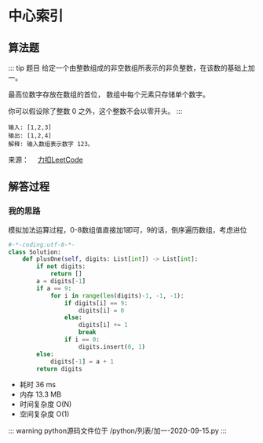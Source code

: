 #  中心索引

##  算法题

::: tip 题目
给定一个由整数组成的非空数组所表示的非负整数，在该数的基础上加一。

最高位数字存放在数组的首位， 数组中每个元素只存储单个数字。

你可以假设除了整数 0 之外，这个整数不会以零开头。
:::

~~~
输入: [1,2,3]
输出: [1,2,4]
解释: 输入数组表示数字 123。
~~~


来源：&emsp; [力扣LeetCode](https://leetcode-cn.com/leetbook/read/top-interview-questions-easy/x2cv1c/)


##  解答过程

### 我的思路

模拟加法运算过程，0-8数组值直接加1即可，9的话，倒序遍历数组，考虑进位


```python
#-*-coding:utf-8-*-
class Solution:
    def plusOne(self, digits: List[int]) -> List[int]:
        if not digits:
            return []
        a = digits[-1]
        if a == 9:
            for i in range(len(digits)-1, -1, -1):
                if digits[i] == 9:
                    digits[i] = 0
                else:
                    digits[i] += 1
                    break
                if i == 0:
                    digits.insert(0, 1)
        else:
            digits[-1] = a + 1
        return digits
```

* 耗时 36 ms
* 内存 13.3 MB
* 时间复杂度 O(N)
* 空间复杂度 O(1)

::: warning python源码文件位于
/python/列表/加一-2020-09-15.py
:::
